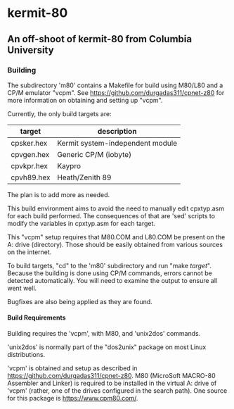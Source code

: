 # kermit-80
## An off-shoot of kermit-80 from Columbia University

### Building

The subdirectory 'm80' contains a Makefile for
build using M80/L80 and a CP/M emulator "vcpm".
See https://github.com/durgadas311/cpnet-z80
for more information on obtaining and setting up
"vcpm".

Currently, the only build targets are:

target | description
-----------|----------------------------------
cpsker.hex | Kermit system-independent module
cpvgen.hex | Generic CP/M (iobyte)
cpvkpr.hex | Kaypro
cpvh89.hex | Heath/Zenith 89

The plan is to add more as needed.

This build environment aims to avoid the need to
manually edit cpxtyp.asm for each build performed.
The consequences of that are 'sed' scripts to
modify the variables in cpxtyp.asm for each target.

This "vcpm" setup requires that M80.COM and L80.COM
be present on the A: drive (directory). Those should be
easily obtained from various sources on the internet.

To build targets, "cd" to the 'm80' subdirectory and
run "make *target*". Because the building is done using
CP/M commands, errors cannot be detected automatically.
You will need to examine the output to ensure all went well.

Bugfixes are also being applied as they are found.

#### Build Requirements

Building requires the 'vcpm', with M80, and 'unix2dos' commands.

'unix2dos' is normally part of the "dos2unix" package on
most Linux distributions.

'vcpm' is obtained and setup as described in https://github.com/durgadas311/cpnet-z80.
M80 (MicroSoft MACRO-80 Assembler and Linker) is required to be installed
in the virtual A: drive of 'vcpm' (rather, one of the drives configured in the search path).
One source for this package is https://www.cpm80.com/.
